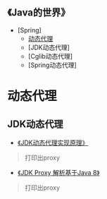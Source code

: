
<h2>《Java的世界》</h2>

* [Spring]
  * [动态代理](https://github.com/hwa01/java-all-in/blob/master/README.md#动态代理)
  * [JDK动态代理]
  * [Cglib动态代理]
  * [Spring动态代理]


# 动态代理

## JDK动态代理
* [《JDK动态代理实现原理》](http://rejoy.iteye.com/blog/1627405)
> 打印出proxy
* [《JDK Proxy 解析基于Java 8》](https://blog.csdn.net/sunnycoco05/article/details/78845878)
> 打印出proxy
	
